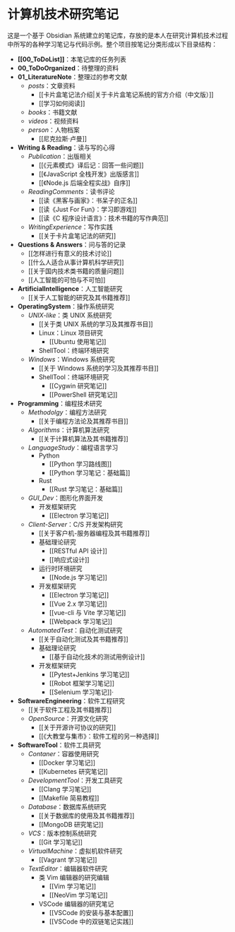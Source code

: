 # 计算机技术研究笔记

这是一个基于 Obsidian 系统建立的笔记库，存放的是本人在研究计算机技术过程中所写的各种学习笔记与代码示例。整个项目按笔记分类形成以下目录结构：

- **[[00_ToDoList]]**：本笔记库的任务列表
- **00_ToDoOrganized**：待整理的资料
- **01_LiteratureNote**：整理过的参考文献
  - *posts*：文章资料
    - [[卡片盒笔记法介绍|关于卡片盒笔记系统的官方介绍（中文版）]]
    - [[学习如何阅读]]
  - *books*：书籍文献
  - *videos*：视频资料
  - *person*：人物档案
    - [[尼克拉斯·卢曼]]
- **Writing & Reading**：读与写的心得
  - *Publication*：出版相关
    - [[《元素模式》译后记：回答一些问题]]
    - [[《JavaScript 全栈开发》出版感言]]
    - [[《Node.js 后端全程实战》自序]]
  - *ReadingComments*：读书评论
    - [[读《黑客与画家》：书呆子的正名]]
    - [[读《Just For Fun》：学习即游戏]]
    - [[读《C 程序设计语言》：技术书籍的写作典范]]
  - *WritingExperience*：写作实践
    - [[关于卡片盒笔记法的研究]]
- **Questions & Answers**：问与答的记录
  - [[怎样进行有意义的技术讨论]]
  - [[什么人适合从事计算机科学研究]]
  - [[关于国内技术类书籍的质量问题]]
  - [[人工智能的可怕与不可怕]]
- **ArtificialIntelligence**：人工智能研究
  - [[关于人工智能的研究及其书籍推荐]]
- **OperatingSystem**：操作系统研究
  - *UNIX-like*：类 UNIX 系统研究
    - [[关于类 UNIX 系统的学习及其推荐书目]]
    - Linux：Linux 项目研究
      - [[Ubuntu 使用笔记]]
    - ShellTool：终端环境研究
  - *Windows*：Windows 系统研究
    - [[关于 Windows 系统的学习及其推荐书目]]
    - ShellTool：终端环境研究
      - [[Cygwin 研究笔记]]
      - [[PowerShell 研究笔记]]
- **Programming**：编程技术研究
  - *Methodolgy*：编程方法研究
    - [[关于编程方法论及其推荐书目]]
  - *Algorithms*：计算机算法研究
    - [[关于计算机算法及其书籍推荐]]
  - *LanguageStudy*：编程语言学习
    - Python
      - [[Python 学习路线图]]
      - [[Python 学习笔记：基础篇]]
    - Rust
      - [[Rust 学习笔记：基础篇]]
  - *GUI_Dev*：图形化界面开发
    - 开发框架研究
      - [[Electron 学习笔记]]
  - *Client-Server*：C/S 开发架构研究
    - [[关于客户机-服务器编程及其书籍推荐]]
    - 基础理论研究
      - [[RESTful API 设计]]
      - [[响应式设计]]
    - 运行时环境研究
      - [[Node.js 学习笔记]]
    - 开发框架研究
      - [[Electron 学习笔记]]
      - [[Vue 2.x 学习笔记]]
      - [[vue-cli 与 Vite 学习笔记]]
      - [[Webpack 学习笔记]]
  - *AutomatedTest*：自动化测试研究
    - [[关于自动化测试及其书籍推荐]]
    - 基础理论研究
      - [[基于自动化技术的测试用例设计]]
    - 开发框架研究
      - [[Pytest+Jenkins 学习笔记]]
      - [[Robot 框架学习笔记]]
      - [[Selenium 学习笔记]]·
- **SoftwareEngineering**：软件工程研究
  - [[关于软件工程及其书籍推荐]]
  - *OpenSource*：开源文化研究
    - [[关于开源许可协议的研究]]
    - [[《大教堂与集市》：软件工程的另一种选择]]
- **SoftwareTool**：软件工具研究
  - *Contaner*：容器使用研究
    - [[Docker 学习笔记]]
    - [[Kubernetes 研究笔记]] 
  - *DevelopmentTool*：开发工具研究
    - [[Clang 学习笔记]]
    - [[Makefile 简易教程]]
  - *Database*：数据库系统研究
    - [[关于数据库的使用及其书籍推荐]]
    - [[MongoDB 研究笔记]]
  - *VCS*：版本控制系统研究
    - [[Git 学习笔记]]
  - *VirtualMachine*：虚拟机软件研究
    - [[Vagrant 学习笔记]]
  - *TextEditor*：编辑器软件研究
    - 类 Vim 编辑器的研究编辑
      - [[Vim 学习笔记]]
      - [[NeoVim 学习笔记]]
    - VSCode 编辑器的研究笔记
      - [[VSCode 的安装与基本配置]]
      - [[VSCode 中的双链笔记实践]]

